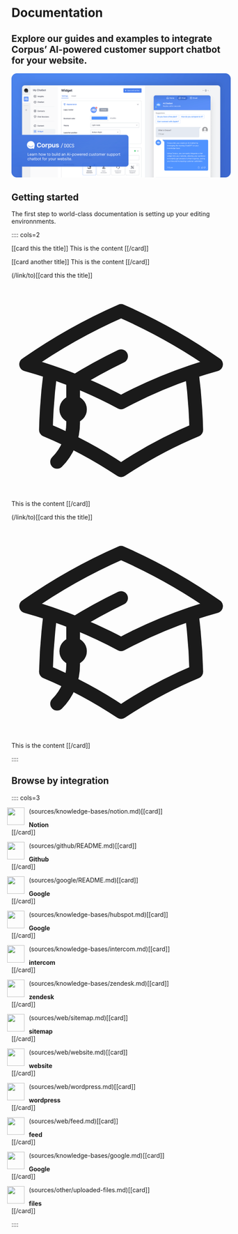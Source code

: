 # Documentation

## Explore our guides and examples to integrate Corpus’ Al-powered customer support chatbot for your website.

![](./media/docs-hero.png)

## Getting started

The first step to world-class documentation is setting up your editing environnments.

:::: cols=2

[[card this the title]]
This is the content
[[/card]]

[[card another title]]
This is the content
[[/card]]

(/link/to)[[card this the title]]
<svg xmlns="http://www.w3.org/2000/svg" fill="none" viewBox="0 0 24 24" stroke-width="1.5" stroke="currentColor" class="w-6 h-6">
  <path stroke-linecap="round" stroke-linejoin="round" d="M4.26 10.147a60.436 60.436 0 00-.491 6.347A48.627 48.627 0 0112 20.904a48.627 48.627 0 018.232-4.41 60.46 60.46 0 00-.491-6.347m-15.482 0a50.57 50.57 0 00-2.658-.813A59.905 59.905 0 0112 3.493a59.902 59.902 0 0110.399 5.84c-.896.248-1.783.52-2.658.814m-15.482 0A50.697 50.697 0 0112 13.489a50.702 50.702 0 017.74-3.342M6.75 15a.75.75 0 100-1.5.75.75 0 000 1.5zm0 0v-3.675A55.378 55.378 0 0112 8.443m-7.007 11.55A5.981 5.981 0 006.75 15.75v-1.5" />
</svg>
This is the content
[[/card]]

(/link/to)[[card this the title]]
<svg xmlns="http://www.w3.org/2000/svg" fill="none" viewBox="0 0 24 24" stroke-width="1.5" stroke="currentColor" class="w-6 h-6">
  <path stroke-linecap="round" stroke-linejoin="round" d="M4.26 10.147a60.436 60.436 0 00-.491 6.347A48.627 48.627 0 0112 20.904a48.627 48.627 0 018.232-4.41 60.46 60.46 0 00-.491-6.347m-15.482 0a50.57 50.57 0 00-2.658-.813A59.905 59.905 0 0112 3.493a59.902 59.902 0 0110.399 5.84c-.896.248-1.783.52-2.658.814m-15.482 0A50.697 50.697 0 0112 13.489a50.702 50.702 0 017.74-3.342M6.75 15a.75.75 0 100-1.5.75.75 0 000 1.5zm0 0v-3.675A55.378 55.378 0 0112 8.443m-7.007 11.55A5.981 5.981 0 006.75 15.75v-1.5" />
</svg>
This is the content
[[/card]]

::::


## Browse by integration

:::: cols=3

(sources/knowledge-bases/notion.md)[[card]]
<img src="https://app.corpus.chat/static/img/source-notion.svg" class="dark-invert" style="width:2.5rem;height:2.5rem;float:left;margin:0 10px -5px -10px">
<h4 style="margin:7px 0 0 0">Notion</h4>
[[/card]]

(sources/github/README.md)[[card]]
<img src="https://app.corpus.chat/static/img/source-github.svg" class="dark-invert" style="width:2.5rem;height:2.5rem;float:left;margin:0 10px -5px -10px">
<h4 style="margin:7px 0 0 0">Github</h4>
[[/card]]

(sources/google/README.md)[[card]]
<img src="https://app.corpus.chat/static/img/source-google-drive.svg" style="width:2.5rem;height:2.5rem;float:left;margin:0 10px -5px -10px">
<h4 style="margin:7px 0 0 0">Google</h4>
[[/card]]

(sources/knowledge-bases/hubspot.md)[[card]]
<img src="https://app.corpus.chat/static/img/source-hubspot.svg" style="width:2.5rem;height:2.5rem;float:left;margin:0 10px -5px -10px">
<h4 style="margin:7px 0 0 0">Google</h4>
[[/card]]

(sources/knowledge-bases/intercom.md)[[card]]
<img src="https://app.corpus.chat/static/img/source-intercom.svg" style="width:2.5rem;height:2.5rem;float:left;margin:0 10px -5px -10px">
<h4 style="margin:7px 0 0 0">intercom</h4>
[[/card]]

(sources/knowledge-bases/zendesk.md)[[card]]
<img src="https://app.corpus.chat/static/img/source-zendesk.svg" style="width:2.5rem;height:2.5rem;float:left;margin:0 10px -5px -10px">
<h4 style="margin:7px 0 0 0">zendesk</h4>
[[/card]]

(sources/web/sitemap.md)[[card]]
<img src="https://app.corpus.chat/static/img/source-sitemap.svg" style="width:2.5rem;height:2.5rem;float:left;margin:0 10px -5px -10px">
<h4 style="margin:7px 0 0 0">sitemap</h4>
[[/card]]

(sources/web/website.md)[[card]]
<img src="https://app.corpus.chat/static/img/source-website.svg" style="width:2.5rem;height:2.5rem;float:left;margin:0 10px -5px -10px">
<h4 style="margin:7px 0 0 0">website</h4>
[[/card]]

(sources/web/wordpress.md)[[card]]
<img src="https://app.corpus.chat/static/img/source-wordpress.svg" style="width:2.5rem;height:2.5rem;float:left;margin:0 10px -5px -10px">
<h4 style="margin:7px 0 0 0">wordpress</h4>
[[/card]]

(sources/web/feed.md)[[card]]
<img src="https://app.corpus.chat/static/img/source-feed.svg" style="width:2.5rem;height:2.5rem;float:left;margin:0 10px -5px -10px">
<h4 style="margin:7px 0 0 0">feed</h4>
[[/card]]

(sources/knowledge-bases/google.md)[[card]]
<img src="https://app.corpus.chat/static/img/source-google.svg" style="width:2.5rem;height:2.5rem;float:left;margin:0 10px -5px -10px">
<h4 style="margin:7px 0 0 0">Google</h4>
[[/card]]

(sources/other/uploaded-files.md)[[card]]
<img src="https://app.corpus.chat/static/img/source-files.svg" style="width:2.5rem;height:2.5rem;float:left;margin:0 10px -5px -10px">
<h4 style="margin:7px 0 0 0">files</h4>
[[/card]]


::::

